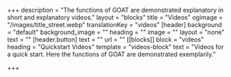 +++
description = "The functions of GOAT are demonstrated explanatory in short and explanatory videos."
layout = "blocks"
title = "Videos"
ogimage = "/images/title_street.webp"
translationKey = "videos"
[header]
background = "default"
background_image = ""
heading = ""
image = ""
layout = "none"
text = ""
[header.button]
text = ""
url = ""
[[blocks]]
block = "videos"
heading = "Quickstart Videos"
template = "videos-block"
text = "Videos for a quick start. Here the functions of GOAT are demonstrated exemplarily."

+++
